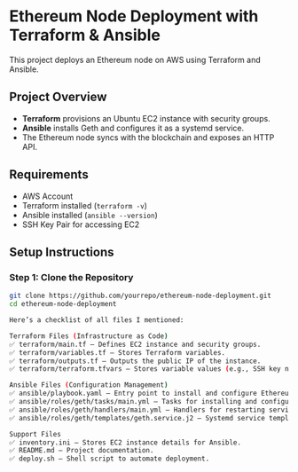 # Ethereum Node Deployment with Terraform & Ansible

This project deploys an Ethereum node on AWS using Terraform and Ansible.

## **Project Overview**
- **Terraform** provisions an Ubuntu EC2 instance with security groups.
- **Ansible** installs Geth and configures it as a systemd service.
- The Ethereum node syncs with the blockchain and exposes an HTTP API.

## **Requirements**
- AWS Account
- Terraform installed (`terraform -v`)
- Ansible installed (`ansible --version`)
- SSH Key Pair for accessing EC2

## **Setup Instructions**

### **Step 1: Clone the Repository**
```bash
git clone https://github.com/yourrepo/ethereum-node-deployment.git
cd ethereum-node-deployment

Here’s a checklist of all files I mentioned:

Terraform Files (Infrastructure as Code)
✅ terraform/main.tf – Defines EC2 instance and security groups.
✅ terraform/variables.tf – Stores Terraform variables.
✅ terraform/outputs.tf – Outputs the public IP of the instance.
✅ terraform/terraform.tfvars – Stores variable values (e.g., SSH key name).

Ansible Files (Configuration Management)
✅ ansible/playbook.yaml – Entry point to install and configure Ethereum node.
✅ ansible/roles/geth/tasks/main.yml – Tasks for installing and configuring Geth.
✅ ansible/roles/geth/handlers/main.yml – Handlers for restarting services.
✅ ansible/roles/geth/templates/geth.service.j2 – Systemd service template for Ethereum node.

Support Files
✅ inventory.ini – Stores EC2 instance details for Ansible.
✅ README.md – Project documentation.
✅ deploy.sh – Shell script to automate deployment.